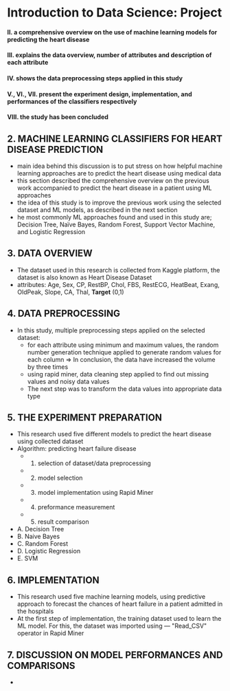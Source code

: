 # Introduction to Data Science: Project

#### II. a comprehensive overview on the use of machine learning models for predicting the heart disease
#### III. explains the data overview, number of attributes and description of each attribute
#### IV. shows the data preprocessing steps applied in this study
#### V., VI., VII. present the experiment design, implementation, and performances of the classifiers respectively
#### VIII. the study has been concluded

## 2. MACHINE LEARNING CLASSIFIERS FOR HEART DISEASE PREDICTION
- main idea behind this discussion is to put stress on how helpful machine learning approaches are to predict the heart disease using medical data
- this section described the comprehensive overview on the previous work accompanied to predict the heart disease in a patient using ML approaches
- the idea of this study is to improve the previous work using the selected dataset and ML models, as described in the next section
- he most commonly ML approaches found and used in this study are; Decision Tree, Naïve Bayes, Random Forest, Support Vector Machine, and Logistic Regression

## 3. DATA OVERVIEW
-  The dataset used in this research is collected from Kaggle platform, the dataset is also known as Heart Disease Dataset
- attributes: Age, Sex, CP, RestBP, Chol, FBS, RestECG, HeatBeat, Exang,  OldPeak, Slope, CA, Thal, **Target** (0,1)

## 4. DATA PREPROCESSING
- In this study, multiple preprocessing steps applied on the selected dataset:
	- for each attribute using minimum and maximum values, the random number generation technique applied to generate random values for each column => In conclusion, the data have increased the volume by three times
	- using rapid miner, data cleaning step applied to find out missing values and noisy data values
	- The next step was to transform the data values into appropriate data type

## 5. THE EXPERIMENT PREPARATION
- This research used five different models to predict the heart disease using collected dataset
- Algorithm: predicting heart failure disease
	- 1. selection of dataset/data preprocessing
	- 2. model selection
	- 3. model implementation using Rapid Miner
	- 4. preformance measurement
	- 5. result comparison
- A. Decision Tree
- B. Naive Bayes
- C. Random Forest
- D. Logistic Regression
- E. SVM 

## 6. IMPLEMENTATION
- This research used five machine learning models, using predictive approach to forecast the chances of heart failure in a patient admitted in the hospitals
- At the first step of implementation, the training dataset used to learn the ML model. For this, the dataset was imported using ― "Read_CSV" operator in Rapid Miner

## 7. DISCUSSION ON MODEL PERFORMANCES AND COMPARISONS
- 
